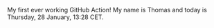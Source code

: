 My first ever working GitHub Action!
My name is Thomas and today is Thursday, 28 January, 13:28 CET. 
